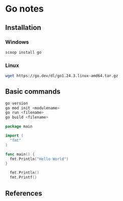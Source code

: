 # Go notes

## Installation

### Windows

```bash
scoop install go
```

### Linux

```bash
wget https://go.dev/dl/go1.24.3.linux-amd64.tar.gz
```

## Basic commands

```bash
go version
go mod init <modulename>
go run <filename>
go build <filename>
```


```go
package main

import (
  "fmt"
)

func main() {
  fmt.Println("Hello World")
}
```

```go
  fmt.Println()
  fmt.Printf()
```

## References

